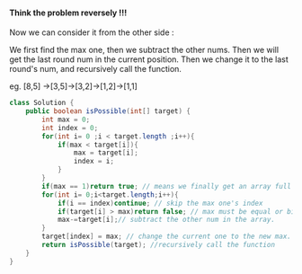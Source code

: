 #### Think the problem reversely !!!
Now we can consider it from the other side :

We first find the max one, then we subtract the other nums. Then we will get the last round num in the current position. Then we change it to the last round's num, and recursively call the function.

eg. [8,5] ->[3,5]->[3,2]->[1,2]->[1,1]
```java
class Solution {
    public boolean isPossible(int[] target) {
        int max = 0;
        int index = 0;
        for(int i= 0 ;i < target.length ;i++){
            if(max < target[i]){
                max = target[i];
                index = i;
            }
        }
        if(max == 1)return true; // means we finally get an array full of 1, then we return true;
        for(int i= 0;i<target.length;i++){
            if(i == index)continue; // skip the max one's index
            if(target[i] > max)return false; // max must be equal or bigger to any num in the array.
            max-=target[i];// subtract the other num in the array.
        }
        target[index] = max; // change the current one to the new max.
        return isPossible(target); //recursively call the function
    }
}
```